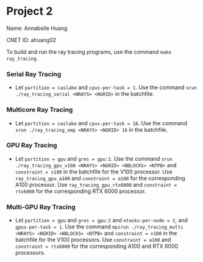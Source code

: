 # Project 2

Name: Annabelle Huang

CNET ID: ahuang02

To build and run the ray tracing programs, use the command `make ray_tracing`.

### Serial Ray Tracing

- Let `partition = caslake` and `cpus-per-task = 1`. Use the command `srun ./ray_tracing_serial <NRAYS> <NGRID>` in the batchfile.

### Multicore Ray Tracing

- Let `partition = caslake` and `cpus-per-task = 16`. Use the command `srun ./ray_tracing_omp <NRAYS> <NGRID> 16` in the batchfile.

### GPU Ray Tracing

- Let `partition = gpu` and `gres = gpu:1`. Use the command `srun ./ray_tracing_gpu_v100 <NRAYS> <NGRID> <NBLOCKS> <NTPB>` and `constraint = v100` in the batchfile for the V100 processor. Use `ray_tracing_gpu_a100` and `constraint = a100` for the corresponding A100 processor. Use `ray_tracing_gpu_rtx6000` and `constraint = rtx6000` for the corresponding RTX 6000 processor.

### Multi-GPU Ray Tracing

- Let `partition = gpu` and `gres = gpu:2` and `ntasks-per-node = 2`, and `gpus-per-task = 1`. Use the command `mpirun ./ray_tracing_multi <NRAYS> <NGRID> <NBLOCKS> <NTPB>` and `constraint = v100` in the batchfile for the V100 processors. Use `constraint = a100` and `constraint = rtx6000` for the corresponding A100 and RTX 6000 processors.
